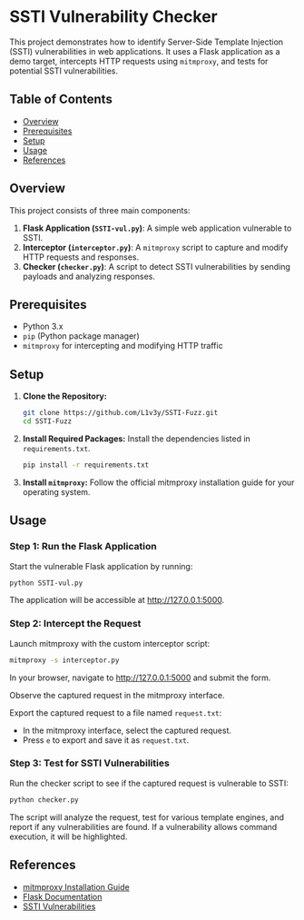 # SSTI Vulnerability Checker

This project demonstrates how to identify Server-Side Template Injection (SSTI) vulnerabilities in web applications. It uses a Flask application as a demo target, intercepts HTTP requests using `mitmproxy`, and tests for potential SSTI vulnerabilities.

## Table of Contents
- [Overview](#overview)
- [Prerequisites](#prerequisites)
- [Setup](#setup)
- [Usage](#usage)
- [References](#references)

## Overview

This project consists of three main components:
1. **Flask Application (`SSTI-vul.py`)**: A simple web application vulnerable to SSTI.
2. **Interceptor (`interceptor.py`)**: A `mitmproxy` script to capture and modify HTTP requests and responses.
3. **Checker (`checker.py`)**: A script to detect SSTI vulnerabilities by sending payloads and analyzing responses.

## Prerequisites

- Python 3.x
- `pip` (Python package manager)
- `mitmproxy` for intercepting and modifying HTTP traffic

## Setup

1. **Clone the Repository:**
   ```bash    
   git clone https://github.com/L1v3y/SSTI-Fuzz.git
   cd SSTI-Fuzz
    ```

2. **Install Required Packages:**
   Install the dependencies listed in `requirements.txt`.
    ```bash
   pip install -r requirements.txt
    ```
3. **Install `mitmproxy`:**
   Follow the official mitmproxy installation guide for your operating system.

## Usage

### Step 1: Run the Flask Application
Start the vulnerable Flask application by running:
```bash
python SSTI-vul.py
```
The application will be accessible at http://127.0.0.1:5000.

### Step 2: Intercept the Request
Launch mitmproxy with the custom interceptor script:
```bash
mitmproxy -s interceptor.py
```
In your browser, navigate to http://127.0.0.1:5000 and submit the form.

Observe the captured request in the mitmproxy interface.

Export the captured request to a file named `request.txt`:

- In the mitmproxy interface, select the captured request.
- Press `e` to export and save it as `request.txt`.

### Step 3: Test for SSTI Vulnerabilities
Run the checker script to see if the captured request is vulnerable to SSTI:
```bash
python checker.py
```
The script will analyze the request, test for various template engines, and report if any vulnerabilities are found. If a vulnerability allows command execution, it will be highlighted.

## References

- [mitmproxy Installation Guide](https://mitmproxy.org/docs/latest/overview-installation)
- [Flask Documentation](https://flask.palletsprojects.com/)
- [SSTI Vulnerabilities](https://owasp.org/www-community/attacks/Server-Side_Template_Injection)
